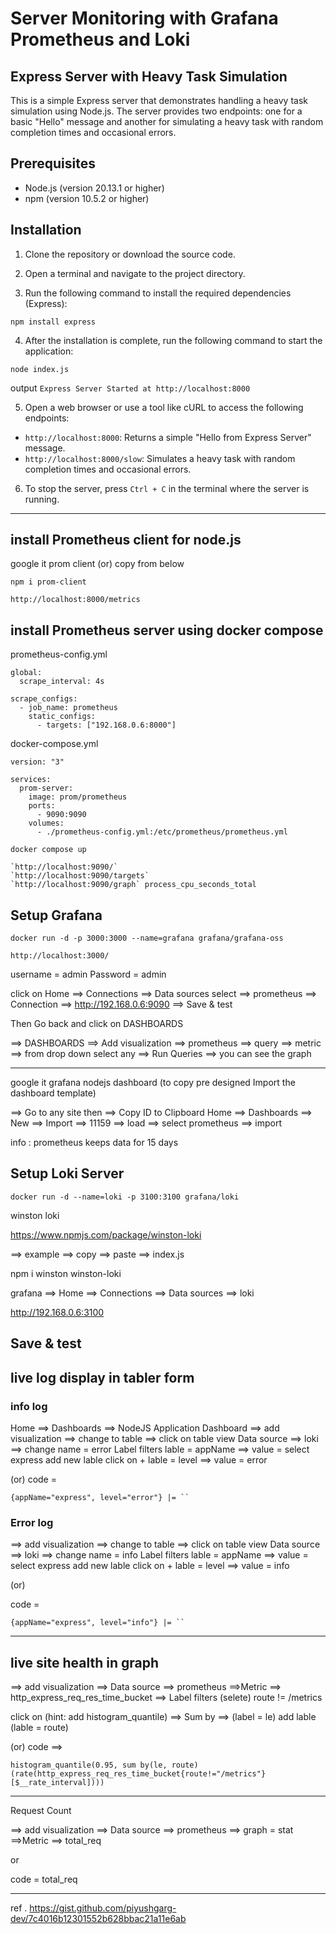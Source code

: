 # Server Monitoring with Grafana Prometheus and Loki
## Express Server with Heavy Task Simulation

This is a simple Express server that demonstrates handling a heavy task simulation using Node.js. The server provides two endpoints: one for a basic "Hello" message and another for simulating a heavy task with random completion times and occasional errors.

## Prerequisites

- Node.js (version 20.13.1 or higher)
- npm (version 10.5.2 or higher)

## Installation

1. Clone the repository or download the source code.

2. Open a terminal and navigate to the project directory.

3. Run the following command to install the required dependencies (Express):

```
npm install express
```

4. After the installation is complete, run the following command to start the application:

```
node index.js
```

output
`Express Server Started at http://localhost:8000`

5. Open a web browser or use a tool like cURL to access the following endpoints:

- `http://localhost:8000`: Returns a simple "Hello from Express Server" message.
- `http://localhost:8000/slow`: Simulates a heavy task with random completion times and occasional errors.

6. To stop the server, press `Ctrl + C` in the terminal where the server is running.


------------------------------------------------------------------
## install Prometheus client for node.js
google it prom client (or) copy from below 
```
npm i prom-client
```
```
http://localhost:8000/metrics
```
## install Prometheus server using docker compose

prometheus-config.yml
```
global:
  scrape_interval: 4s

scrape_configs:
  - job_name: prometheus
    static_configs:
      - targets: ["192.168.0.6:8000"]
```
docker-compose.yml
```
version: "3"

services:
  prom-server:
    image: prom/prometheus
    ports:
      - 9090:9090
    volumes:
      - ./prometheus-config.yml:/etc/prometheus/prometheus.yml
```
```
docker compose up
```
```
`http://localhost:9090/`
`http://localhost:9090/targets`
`http://localhost:9090/graph` process_cpu_seconds_total
```
## Setup Grafana

```
docker run -d -p 3000:3000 --name=grafana grafana/grafana-oss
```

`http://localhost:3000/`

username = admin
Password = admin

click on Home ==> Connections ==> Data sources 
select ==> prometheus ==> Connection ==> http://192.168.0.6:9090
==> Save & test

Then Go back and click on DASHBOARDS

==> DASHBOARDS ==> Add visualization ==> prometheus ==> query ==> metric ==> from drop down select any ==> Run Queries ==> you can see the graph 

-----------------------------------------------------------------------
google it grafana nodejs dashboard (to copy pre designed Import the dashboard template)

==> Go to any site then ==> Copy ID to Clipboard
Home ==> Dashboards ==> New ==> Import ==> 11159 ==> load 
==> select prometheus ==> import

info : prometheus keeps data for 15 days

## Setup Loki Server
```
docker run -d --name=loki -p 3100:3100 grafana/loki
```
winston loki

https://www.npmjs.com/package/winston-loki

==> example ==> copy ==> paste ==> index.js

npm i winston winston-loki


grafana ==> Home ==> Connections ==> Data sources ==> loki 

http://192.168.0.6:3100

Save & test
-----------------------------------------------------------------
## live log display in tabler form
### info log
Home ==> Dashboards ==> NodeJS Application Dashboard
==> add visualization ==> change to table 
==> click on table view
Data source ==> loki ==> change name = error 
Label filters lable = appName ==> value = select express
add new lable click on + lable = level ==> value = error

(or) code =
```
{appName="express", level="error"} |= ``
```
### Error log
==> add visualization ==> change to table 
==> click on table view
Data source ==> loki ==> change name = info
Label filters lable = appName ==> value = select express
add new lable click on + lable = level ==> value = info

(or)

code = 
```
{appName="express", level="info"} |= ``
```
-------------------------------------------------------------------------
## live site health in graph

==> add visualization ==> Data source ==> prometheus ==>Metric ==> http_express_req_res_time_bucket 
==> Label filters (selete) route != /metrics

click on (hint: add histogram_quantile)
==> Sum by ==> (label = le) add lable (lable = route)  

(or)  code ==>
 ```
 histogram_quantile(0.95, sum by(le, route) (rate(http_express_req_res_time_bucket{route!="/metrics"}[$__rate_interval])))
```
-----------------------------------------------------------------------------
Request Count

==> add visualization ==> Data source ==> prometheus ==> graph = stat
==>Metric ==> total_req 

or 

code = total_req

----------------------------------------------------------------------------------
ref . https://gist.github.com/piyushgarg-dev/7c4016b12301552b628bbac21a11e6ab